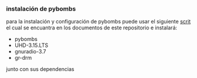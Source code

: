 ### instalación de pybombs 

para la instalación y configuración de pybombs puede usar el siguiente [scrit](https://github.com/njse22/Bitacora_GNUradio/tree/doc/documentos/install-gnuradio37.sh) el cual se encuantra en los documentos de este repositorio e instalará: 

- pybombs 
- UHD-3.15.LTS
- gnuradio-3.7
- gr-drm

junto con sus dependencias 
